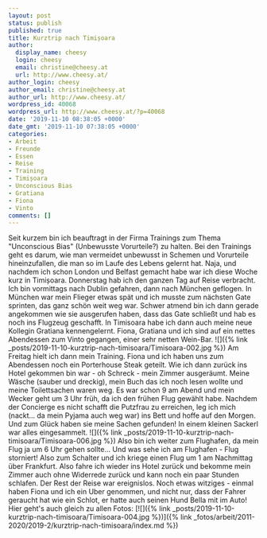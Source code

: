 ```yaml
---
layout: post
status: publish
published: true
title: Kurztrip nach Timișoara
author:
  display_name: cheesy
  login: cheesy
  email: christine@cheesy.at
  url: http://www.cheesy.at/
author_login: cheesy
author_email: christine@cheesy.at
author_url: http://www.cheesy.at/
wordpress_id: 40068
wordpress_url: http://www.cheesy.at/?p=40068
date: '2019-11-10 08:38:05 +0000'
date_gmt: '2019-11-10 07:38:05 +0000'
categories:
- Arbeit
- Freunde
- Essen
- Reise
- Training
- Timișoara
- Unconscious Bias
- Gratiana
- Fiona
- Vinto
comments: []
---
```

Seit kurzem bin ich beauftragt in der Firma Trainings zum Thema "Unconscious Bias" (Unbewusste Vorurteile?) zu halten. Bei den Trainings geht es darum, wie man vermeidet unbewusst in Schemen und Vorurteile hineinzufallen, die man so im Laufe des Lebens gelernt hat.
Naja, und nachdem ich schon London und Belfast gemacht habe war ich diese Woche kurz in Timișoara.
Donnerstag hab ich den ganzen Tag auf Reise verbracht. Ich bin vormittags nach Dublin gefahren, dann nach München geflogen. In München war mein Flieger etwas spät und ich musste zum nächsten Gate sprinten, das ganz schön weit weg war. Schwer atmend bin ich dann gerade angekommen wie sie ausgerufen haben, dass das Gate schließt und hab es noch ins Flugzeug geschafft.
In Timisoara habe ich dann auch meine neue Kollegin Gratiana kennengelernt. Fiona, Gratiana und ich sind auf ein nettes Abendessen zum Vinto gegangen, einer sehr netten Wein-Bar.
![]({% link _posts/2019-11-10-kurztrip-nach-timisoara/Timisoara-002.jpg %})
Am Freitag hielt ich dann mein Training. Fiona und ich haben uns zum Abendessen noch ein Porterhouse Steak geteilt. Wie ich dann zurück ins Hotel gekommen bin war - oh Schreck - mein Zimmer ausgeräumt. Meine Wäsche (sauber und dreckig), mein Buch das ich noch lesen wollte und meine Toilettsachen waren weg. Es war schon 9 am Abend und mein Wecker geht um 3 Uhr früh, da ich den frühen Flug gewählt habe. Nachdem der Concierge es nicht schafft die Putzfrau zu erreichen, leg ich mich (nackt... da mein Pyjama auch weg war) ins Bett und hoffe auf den Morgen. Und zum Glück haben sie meine Sachen gefunden! In einem kleinen Sackerl war alles eingesammelt.
![]({% link _posts/2019-11-10-kurztrip-nach-timisoara/Timisoara-006.jpg %})
Also bin ich weiter zum Flughafen, da mein Flug ja um 6 Uhr gehen sollte... Und was sehe ich am Flughafen - Flug storniert! Also zum Schalter und ich kriege einen Flug um 1 am Nachmittag über Frankfurt. Also fahre ich wieder ins Hotel zurück und bekomme mein Zimmer auch ohne Widerrede zurück und kann noch ein paar Stunden schlafen. Der Rest der Reise war ereignislos.
Noch etwas witziges - einmal haben Fiona und ich ein Uber genommen, und nicht nur, dass der Fahrer geraucht hat wie ein Schlot, er hatte auch seinen Hund Bella mit im Auto!
Hier geht's auch gleich zu allen Fotos:
[![]({% link _posts/2019-11-10-kurztrip-nach-timisoara/Timisoara-004.jpg %})]({% link _fotos/arbeit/2011-2020/2019-2/kurztrip-nach-timisoara/index.md %})
